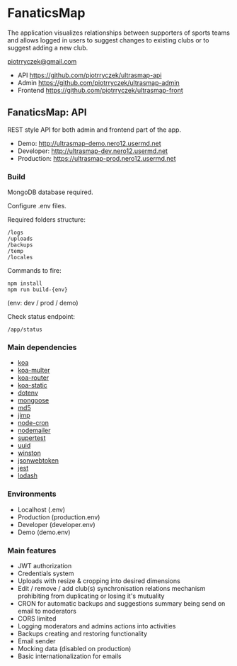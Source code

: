 # FanaticsMap

The application visualizes relationships between supporters of sports teams and allows logged in users to suggest changes to existing clubs or to suggest adding a new club.

piotrryczek@gmail.com

- API https://github.com/piotrryczek/ultrasmap-api
- Admin https://github.com/piotrryczek/ultrasmap-admin
- Frontend https://github.com/piotrryczek/ultrasmap-front

## FanaticsMap: API
REST style API for both admin and frontend part of the app.

- Demo: http://ultrasmap-demo.nero12.usermd.net
- Developer: http://ultrasmap-dev.nero12.usermd.net
- Production: https://ultrasmap-prod.nero12.usermd.net

### Build
MongoDB database required.

Configure .env files.

Required folders structure:
```
/logs
/uploads
/backups
/temp
/locales
```

Commands to fire:

```
npm install
npm run build-{env}
```
(env: dev / prod / demo)

Check status endpoint:

`/app/status`

### Main dependencies
- [koa](https://github.com/koajs/koa "koa")
- [koa-multer](https://github.com/koa-modules/multer "koa-multer")
- [koa-router](https://github.com/ZijianHe/koa-router "koa-router")
- [koa-static](https://github.com/koajs/static "koa-static")
- [dotenv](https://www.npmjs.com/package/dotenv "dotenv")
- [mongoose](https://github.com/Automattic/mongoose "mongoose")
- [md5](https://github.com/blueimp/JavaScript-MD5 "md5")
- [jimp](https://github.com/oliver-moran/jimp "jimp")
- [node-cron](https://github.com/kelektiv/node-cron "node-cron")
- [nodemailer](https://github.com/nodemailer/nodemailer "nodemailer")
- [supertest](https://github.com/visionmedia/supertest "supertest")
- [uuid](https://github.com/kelektiv/node-uuid "uuid")
- [winston](https://github.com/winstonjs/winston "winston")
- [jsonwebtoken](https://github.com/auth0/node-jsonwebtoken "jsonwebtoken")
- [jest](https://github.com/facebook/jest "jest")
- [lodash](https://github.com/lodash/lodash "lodash")

### Environments
- Localhost (.env)
- Production (production.env)
- Developer (developer.env)
- Demo (demo.env)

### Main features
- JWT authorization
- Credentials system
- Uploads with resize & cropping into desired dimensions
- Edit / remove / add club(s) synchronisation relations mechanism prohibiting from duplicating or losing it's mutuality
- CRON for automatic backups and suggestions summary being send on email to moderators
- CORS limited
- Logging moderators and admins actions into activities
- Backups creating and restoring functionality
- Email sender
- Mocking data (disabled on production)
- Basic internationalization for emails